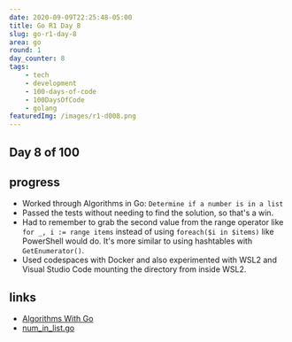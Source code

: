 ```yaml
---
date: 2020-09-09T22:25:48-05:00
title: Go R1 Day 8
slug: go-r1-day-8
area: go
round: 1
day_counter: 8
tags:
    - tech
    - development
    - 100-days-of-code
    - 100DaysOfCode
    - golang
featuredImg: /images/r1-d008.png
---
```


## Day 8 of 100

## progress

- Worked through Algorithms in Go: `Determine if a number is in a list`
- Passed the tests without needing to find the solution, so that's a win.
- Had to remember to grab the second value from the range operator like `for _, i := range items` instead of using `foreach($i in $items)` like PowerShell would do. It's more similar to using hashtables with `GetEnumerator()`.
- Used codespaces with Docker and also experimented with WSL2 and Visual Studio Code mounting the directory from inside WSL2.

## links

- [Algorithms With Go](https://algorithmswithgo.com)
- [num_in_list.go](https://github.com/joncalhoun/algorithmswithgo.com/blob/master/module01/num_in_list.go)
